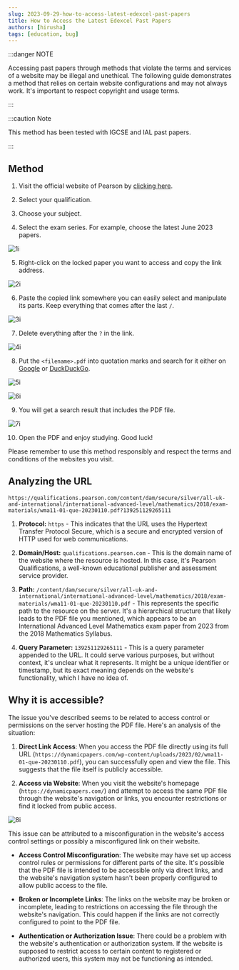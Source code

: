 ```yaml
---
slug: 2023-09-29-how-to-access-latest-edexcel-past-papers
title: How to Access the Latest Edexcel Past Papers
authors: [hirusha]
tags: [education, bug]
---
```


:::danger NOTE

Accessing past papers through methods that violate the terms and services of a website may be illegal and unethical. The following guide demonstrates a method that relies on certain website configurations and may not always work. It's important to respect copyright and usage terms.

:::

:::caution Note

This method has been tested with IGCSE and IAL past papers.

:::


## Method

1. Visit the official website of Pearson by [clicking here](https://qualifications.pearson.com/en/support/support-topics/exams/past-papers.html).

2. Select your qualification.

3. Choose your subject.


4. Select the exam series. For example, choose the latest June 2023 papers.

![1i](./1.jpg)

5. Right-click on the locked paper you want to access and copy the link address.

![2i](./2.jpg)

6. Paste the copied link somewhere you can easily select and manipulate its parts. Keep everything that comes after the last `/`.

![3i](./3.jpg)


7. Delete everything after the `?` in the link.

![4i](./4.jpg)

8. Put the `<filename>.pdf` into quotation marks and search for it either on [Google](https://google.com) or [DuckDuckGo](https://duckduckgo.com).

![5i](./5.jpg)

![6i](./6.jpg)

9. You will get a search result that includes the PDF file.

![7i](./7.jpg)

10. Open the PDF and enjoy studying. Good luck!

Please remember to use this method responsibly and respect the terms and conditions of the websites you visit.


## Analyzing the URL

```
https://qualifications.pearson.com/content/dam/secure/silver/all-uk-and-international/international-advanced-level/mathematics/2018/exam-materials/wma11-01-que-20230110.pdf?139251129265111
```

1. **Protocol:** `https` - This indicates that the URL uses the Hypertext Transfer Protocol Secure, which is a secure and encrypted version of HTTP used for web communications.

2. **Domain/Host:** `qualifications.pearson.com` - This is the domain name of the website where the resource is hosted. In this case, it's Pearson Qualifications, a well-known educational publisher and assessment service provider.

3. **Path:** `/content/dam/secure/silver/all-uk-and-international/international-advanced-level/mathematics/2018/exam-materials/wma11-01-que-20230110.pdf` - This represents the specific path to the resource on the server. It's a hierarchical structure that likely leads to the PDF file you mentioned, which appears to be an International Advanced Level Mathematics exam paper from 2023 from the 2018 Mathematics Syllabus.

4. **Query Parameter:** `139251129265111` - This is a query parameter appended to the URL. It could serve various purposes, but without context, it's unclear what it represents. It might be a unique identifier or timestamp, but its exact meaning depends on the website's functionality, which I have no idea of.

## Why it is accessible?

The issue you've described seems to be related to access control or permissions on the server hosting the PDF file. Here's an analysis of the situation:

1. **Direct Link Access**: When you access the PDF file directly using its full URL (`https://dynamicpapers.com/wp-content/uploads/2023/02/wma11-01-que-20230110.pdf`), you can successfully open and view the file. This suggests that the file itself is publicly accessible.

2. **Access via Website**: When you visit the website's homepage (`https://dynamicpapers.com/`) and attempt to access the same PDF file through the website's navigation or links, you encounter restrictions or find it locked from public access.

![8i](./8.jpg)

This issue can be attributed to a misconfiguration in the website's access control settings or possibly a misconfigured link on their website.

- **Access Control Misconfiguration**: The website may have set up access control rules or permissions for different parts of the site. It's possible that the PDF file is intended to be accessible only via direct links, and the website's navigation system hasn't been properly configured to allow public access to the file.

- **Broken or Incomplete Links**: The links on the website may be broken or incomplete, leading to restrictions on accessing the file through the website's navigation. This could happen if the links are not correctly configured to point to the PDF file.

- **Authentication or Authorization Issue**: There could be a problem with the website's authentication or authorization system. If the website is supposed to restrict access to certain content to registered or authorized users, this system may not be functioning as intended.


